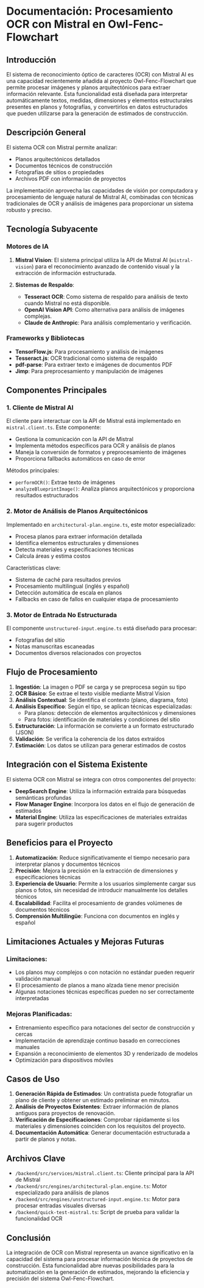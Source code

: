 # Documentación: Procesamiento OCR con Mistral en Owl-Fenc-Flowchart

## Introducción

El sistema de reconocimiento óptico de caracteres (OCR) con Mistral AI es una capacidad recientemente añadida al proyecto Owl-Fenc-Flowchart que permite procesar imágenes y planos arquitectónicos para extraer información relevante. Esta funcionalidad está diseñada para interpretar automáticamente textos, medidas, dimensiones y elementos estructurales presentes en planos y fotografías, y convertirlos en datos estructurados que pueden utilizarse para la generación de estimados de construcción.

## Descripción General

El sistema OCR con Mistral permite analizar:
- Planos arquitectónicos detallados
- Documentos técnicos de construcción
- Fotografías de sitios o propiedades
- Archivos PDF con información de proyectos

La implementación aprovecha las capacidades de visión por computadora y procesamiento de lenguaje natural de Mistral AI, combinadas con técnicas tradicionales de OCR y análisis de imágenes para proporcionar un sistema robusto y preciso.

## Tecnología Subyacente

### Motores de IA

1. **Mistral Vision**: El sistema principal utiliza la API de Mistral AI (`mistral-vision`) para el reconocimiento avanzado de contenido visual y la extracción de información estructurada.

2. **Sistemas de Respaldo**:
   - **Tesseract OCR**: Como sistema de respaldo para análisis de texto cuando Mistral no está disponible.
   - **OpenAI Vision API**: Como alternativa para análisis de imágenes complejas.
   - **Claude de Anthropic**: Para análisis complementario y verificación.

### Frameworks y Bibliotecas

- **TensorFlow.js**: Para procesamiento y análisis de imágenes
- **Tesseract.js**: OCR tradicional como sistema de respaldo
- **pdf-parse**: Para extraer texto e imágenes de documentos PDF
- **Jimp**: Para preprocesamiento y manipulación de imágenes

## Componentes Principales

### 1. Cliente de Mistral AI

El cliente para interactuar con la API de Mistral está implementado en `mistral.client.ts`. Este componente:

- Gestiona la comunicación con la API de Mistral
- Implementa métodos específicos para OCR y análisis de planos
- Maneja la conversión de formatos y preprocesamiento de imágenes
- Proporciona fallbacks automáticos en caso de error

Métodos principales:
- `performOCR()`: Extrae texto de imágenes
- `analyzeBlueprintImage()`: Analiza planos arquitectónicos y proporciona resultados estructurados

### 2. Motor de Análisis de Planos Arquitectónicos

Implementado en `architectural-plan.engine.ts`, este motor especializado:

- Procesa planos para extraer información detallada
- Identifica elementos estructurales y dimensiones
- Detecta materiales y especificaciones técnicas
- Calcula áreas y estima costos

Características clave:
- Sistema de caché para resultados previos
- Procesamiento multilingual (inglés y español)
- Detección automática de escala en planos
- Fallbacks en caso de fallos en cualquier etapa de procesamiento

### 3. Motor de Entrada No Estructurada

El componente `unstructured-input.engine.ts` está diseñado para procesar:

- Fotografías del sitio
- Notas manuscritas escaneadas
- Documentos diversos relacionados con proyectos

## Flujo de Procesamiento

1. **Ingestión**: La imagen o PDF se carga y se preprocesa según su tipo
2. **OCR Básico**: Se extrae el texto visible mediante Mistral Vision
3. **Análisis Contextual**: Se identifica el contexto (plano, diagrama, foto) 
4. **Análisis Específico**: Según el tipo, se aplican técnicas especializadas:
   - Para planos: detección de elementos arquitectónicos y dimensiones
   - Para fotos: identificación de materiales y condiciones del sitio
5. **Estructuración**: La información se convierte a un formato estructurado (JSON)
6. **Validación**: Se verifica la coherencia de los datos extraídos
7. **Estimación**: Los datos se utilizan para generar estimados de costos

## Integración con el Sistema Existente

El sistema OCR con Mistral se integra con otros componentes del proyecto:

- **DeepSearch Engine**: Utiliza la información extraída para búsquedas semánticas profundas
- **Flow Manager Engine**: Incorpora los datos en el flujo de generación de estimados
- **Material Engine**: Utiliza las especificaciones de materiales extraídas para sugerir productos

## Beneficios para el Proyecto

1. **Automatización**: Reduce significativamente el tiempo necesario para interpretar planos y documentos técnicos
2. **Precisión**: Mejora la precisión en la extracción de dimensiones y especificaciones técnicas
3. **Experiencia de Usuario**: Permite a los usuarios simplemente cargar sus planos o fotos, sin necesidad de introducir manualmente los detalles técnicos
4. **Escalabilidad**: Facilita el procesamiento de grandes volúmenes de documentos técnicos
5. **Comprensión Multilingüe**: Funciona con documentos en inglés y español

## Limitaciones Actuales y Mejoras Futuras

### Limitaciones:

- Los planos muy complejos o con notación no estándar pueden requerir validación manual
- El procesamiento de planos a mano alzada tiene menor precisión
- Algunas notaciones técnicas específicas pueden no ser correctamente interpretadas

### Mejoras Planificadas:

- Entrenamiento específico para notaciones del sector de construcción y cercas
- Implementación de aprendizaje continuo basado en correcciones manuales
- Expansión a reconocimiento de elementos 3D y renderizado de modelos
- Optimización para dispositivos móviles

## Casos de Uso

1. **Generación Rápida de Estimados**: Un contratista puede fotografiar un plano de cliente y obtener un estimado preliminar en minutos.
2. **Análisis de Proyectos Existentes**: Extraer información de planos antiguos para proyectos de renovación.
3. **Verificación de Especificaciones**: Comprobar rápidamente si los materiales y dimensiones coinciden con los requisitos del proyecto.
4. **Documentación Automática**: Generar documentación estructurada a partir de planos y notas.

## Archivos Clave

- `/backend/src/services/mistral.client.ts`: Cliente principal para la API de Mistral
- `/backend/src/engines/architectural-plan.engine.ts`: Motor especializado para análisis de planos
- `/backend/src/engines/unstructured-input.engine.ts`: Motor para procesar entradas visuales diversas
- `/backend/quick-test-mistral.ts`: Script de prueba para validar la funcionalidad OCR

## Conclusión

La integración de OCR con Mistral representa un avance significativo en la capacidad del sistema para procesar información técnica de proyectos de construcción. Esta funcionalidad abre nuevas posibilidades para la automatización en la generación de estimados, mejorando la eficiencia y precisión del sistema Owl-Fenc-Flowchart.
